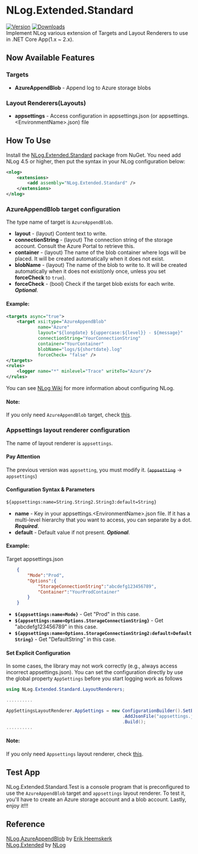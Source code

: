 # NLog.Extended.Standard
[![Version](https://img.shields.io/nuget/vpre/NLog.Extended.Standard.svg)](https://www.nuget.org/packages/NLog.Extended.Standard) 
[![Downloads](https://img.shields.io/nuget/dt/NLog.Extended.Standard.svg)](https://www.nuget.org/packages/NLog.Extended.Standard)  
Implement NLog various extension of Targets and Layout Renderers to use in .NET Core App(1.x ~ 2.x).  

## Now Available Features ##   
### Targets ###
* **AzureAppendBlob** - Append log to Azure storage blobs   
### Layout Renderers(Layouts) ###
* **appsettings** - Access configuration in appsettings.json (or appsettings.\<EnvironmentName\>.json) file       

## How To Use ##   
Install the [NLog.Extended.Standard](https://www.nuget.org/packages/NLog.Extended.Standard) package from NuGet. You need add NLog 4.5 or higher, then put the syntax in your NLog configuration below:

```xml
<nlog>
    <extensions>
        <add assembly="NLog.Extended.Standard" />
    </extensions>
</nlog>
```

### AzureAppendBlob target configuration ###
The type name of target is ``AzureAppendBlob``.

* **layout** - (layout) Content text to write. 
* **connectionString** - (layout) The connection string of the storage account. Consult the Azure Portal to retrieve this. 
* **container** - (layout) The name of the blob container where logs will be placed. It will be created automatically when it does not exist. 
* **blobName** - (layout) The name of the blob to write to. It will be created automatically when it does not exist(only once, unless you set **forceCheck** to ``true``). 
* **forceCheck** - (bool) Check if the target blob exists for each write. ***Optional***. 

#### Example: ####

```xml
<targets async="true">
    <target xsi:type="AzureAppendBlob" 
            name="Azure" 
            layout="${longdate} ${uppercase:${level}} - ${message}" 
            connectionString="YourConnectionString" 
            container="YourContainer" 
            blobName="logs/${shortdate}.log" 
            forceCheck= "false" />
</targets>
<rules>
    <logger name="*" minlevel="Trace" writeTo="Azure"/>
</rules>
```

You can see [NLog Wiki](https://github.com/NLog/NLog) for more information about configuring NLog.   
#### Note: ####   
If you only need ``AzureAppendBlob`` target, check [this](https://www.nuget.org/packages/NLog.AzureAppendBlob.Standard).  

### Appsettings layout renderer configuration ###
The name of layout renderer is ``appsettings``.  

#### Pay Attention ####
The previous version was ``appsetting``, you must modify it. (~~``appsetting``~~ -> ``appsettings``)

#### Configuration Syntax & Parameters ####
```xml
${appsettings:name=String.String2.String3:default=String}
```
* **name** - Key in your appsettings.\<EnvironmentName\>.json file. If it has a multi-level hierarchy that you want to access, you can separate by a dot. ***Required***.
* **default** - Default value if not present. ***Optional***.

#### Example: ####
Target appsettings.json

```json
    {
        "Mode":"Prod",
        "Options":{
            "StorageConnectionString":"abcdefg123456789",
            "Container":"YourProdContainer"
        }
    }
```

* **``${appsettings:name=Mode}``** - Get "Prod" in this case.
* **``${appsettings:name=Options.StorageConnectionString}``** - Get "abcdefg123456789" in this case.
* **``${appsettings:name=Options.StorageConnectionString2:default=DefaultString}``** - Get "DefaultString" in this case.

#### Set Explicit Configuration ####
In some cases, the library may not work correctly (e.g., always access incorrect appsettings.json). You can set the configuration directly by use the global property ``AppSettings`` before you start logging work as follows

```C#
using NLog.Extended.Standard.LayoutRenderers;

..........

AppSettingsLayoutRenderer.AppSettings = new ConfigurationBuilder().SetBasePath(Directory.GetCurrentDirectory())
                                            .AddJsonFile("appsettings.json").AddJsonFile($"appsettings.Development.json", optional: true)
                                            .Build();
..........
```

#### Note: ####   
If you only need ``Appsettings`` layout renderer, check [this](https://www.nuget.org/packages/NLog.Appsettings.Standard).  

## Test App ##
NLog.Extended.Standard.Test is a console program that is preconfigured to use the ``AzureAppendBlob`` target and ``appsettings`` layout renderer. To test it, you'll have to create an Azure storage account and a blob account. Lastly, enjoy it!!!  

## Reference ## 
[NLog.AzureAppendBlob](https://github.com/heemskerkerik/NLog.AzureAppendBlob) by [Erik Heemskerk](https://github.com/heemskerkerik)   
[NLog.Extended](https://github.com/nlog/nlog/wiki/AppSetting-Layout-Renderer) by [NLog](http://nlog-project.org/)
